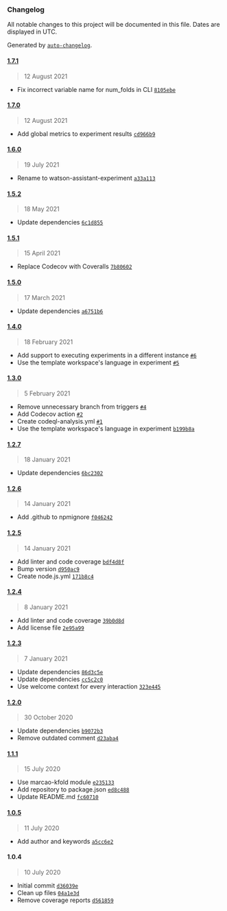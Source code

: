 ### Changelog

All notable changes to this project will be documented in this file. Dates are displayed in UTC.

Generated by [`auto-changelog`](https://github.com/CookPete/auto-changelog).

#### [1.7.1](https://github.com/MarcoABCardoso/watson-assistant-experiment/compare/1.7.0...1.7.1)

> 12 August 2021

- Fix incorrect variable name for num_folds in CLI [`8105ebe`](https://github.com/MarcoABCardoso/watson-assistant-experiment/commit/8105ebe2832429e819f8cb5e9c61402958ed97c2)

#### [1.7.0](https://github.com/MarcoABCardoso/watson-assistant-experiment/compare/1.6.0...1.7.0)

> 12 August 2021

- Add global metrics to experiment results [`cd966b9`](https://github.com/MarcoABCardoso/watson-assistant-experiment/commit/cd966b96f6adec72aa700e1d350ecd91f22de85d)

#### [1.6.0](https://github.com/MarcoABCardoso/watson-assistant-experiment/compare/1.5.2...1.6.0)

> 19 July 2021

- Rename to watson-assistant-experiment [`a33a113`](https://github.com/MarcoABCardoso/watson-assistant-experiment/commit/a33a113fc99bd474df1017bc73e2dedfe09926c4)

#### [1.5.2](https://github.com/MarcoABCardoso/watson-assistant-experiment/compare/1.5.1...1.5.2)

> 18 May 2021

- Update dependencies [`6c1d855`](https://github.com/MarcoABCardoso/watson-assistant-experiment/commit/6c1d855661dcebffe9208ff03392df74252bc8a8)

#### [1.5.1](https://github.com/MarcoABCardoso/watson-assistant-experiment/compare/1.5.0...1.5.1)

> 15 April 2021

- Replace Codecov with Coveralls [`7b80602`](https://github.com/MarcoABCardoso/watson-assistant-experiment/commit/7b80602fe84676caaa9ba841a2fc888be727cbd2)

#### [1.5.0](https://github.com/MarcoABCardoso/watson-assistant-experiment/compare/1.4.0...1.5.0)

> 17 March 2021

- Update dependencies [`a6751b6`](https://github.com/MarcoABCardoso/watson-assistant-experiment/commit/a6751b68fcb8913eead5a577c7ff06044317f0c6)

#### [1.4.0](https://github.com/MarcoABCardoso/watson-assistant-experiment/compare/1.3.0...1.4.0)

> 18 February 2021

- Add support to executing experiments in a different instance [`#6`](https://github.com/MarcoABCardoso/watson-assistant-experiment/pull/6)
- Use the template workspace's language in experiment [`#5`](https://github.com/MarcoABCardoso/watson-assistant-experiment/pull/5)

#### [1.3.0](https://github.com/MarcoABCardoso/watson-assistant-experiment/compare/1.2.7...1.3.0)

> 5 February 2021

- Remove unnecessary branch from triggers [`#4`](https://github.com/MarcoABCardoso/watson-assistant-experiment/pull/4)
- Add Codecov action [`#2`](https://github.com/MarcoABCardoso/watson-assistant-experiment/pull/2)
- Create codeql-analysis.yml [`#1`](https://github.com/MarcoABCardoso/watson-assistant-experiment/pull/1)
- Use the template workspace's language in experiment [`b199b8a`](https://github.com/MarcoABCardoso/watson-assistant-experiment/commit/b199b8a2e21934ce2534fea59058db8d721db63b)

#### [1.2.7](https://github.com/MarcoABCardoso/watson-assistant-experiment/compare/1.2.6...1.2.7)

> 18 January 2021

- Update dependencies [`6bc2302`](https://github.com/MarcoABCardoso/watson-assistant-experiment/commit/6bc2302da1d7cfdfc9eb069bb3d9f15349c50963)

#### [1.2.6](https://github.com/MarcoABCardoso/watson-assistant-experiment/compare/1.2.5...1.2.6)

> 14 January 2021

- Add .github to npmignore [`f046242`](https://github.com/MarcoABCardoso/watson-assistant-experiment/commit/f04624264a5af8acf2a9c867621dd53532f9b3bc)

#### [1.2.5](https://github.com/MarcoABCardoso/watson-assistant-experiment/compare/1.2.4...1.2.5)

> 14 January 2021

- Add linter and code coverage [`bdf4d8f`](https://github.com/MarcoABCardoso/watson-assistant-experiment/commit/bdf4d8f69abc5a0e08c5fff2b06a710fc8896afe)
- Bump version [`d950ac9`](https://github.com/MarcoABCardoso/watson-assistant-experiment/commit/d950ac917433db1a0e8944f5995d9758a534ffc7)
- Create node.js.yml [`171b8c4`](https://github.com/MarcoABCardoso/watson-assistant-experiment/commit/171b8c427083c4ed2793c457e28e69fc5841a9c0)

#### [1.2.4](https://github.com/MarcoABCardoso/watson-assistant-experiment/compare/1.2.3...1.2.4)

> 8 January 2021

- Add linter and code coverage [`39b0d8d`](https://github.com/MarcoABCardoso/watson-assistant-experiment/commit/39b0d8d6b5fb7b0908148d1cdb2ee37f3aa9d56f)
- Add license file [`2e95a99`](https://github.com/MarcoABCardoso/watson-assistant-experiment/commit/2e95a99467f9cb6419215e657846eb51a40c705d)

#### [1.2.3](https://github.com/MarcoABCardoso/watson-assistant-experiment/compare/1.2.0...1.2.3)

> 7 January 2021

- Update dependencies [`86d3c5e`](https://github.com/MarcoABCardoso/watson-assistant-experiment/commit/86d3c5eaee2d99f150ca9f1e291e5b696dfb6d5f)
- Update dependencies [`cc5c2c0`](https://github.com/MarcoABCardoso/watson-assistant-experiment/commit/cc5c2c02a3dfbd75978b4f7cd83d958eee00362a)
- Use welcome context for every interaction [`323e445`](https://github.com/MarcoABCardoso/watson-assistant-experiment/commit/323e445c6456ece61b84c4983e9ce758b973f45b)

#### [1.2.0](https://github.com/MarcoABCardoso/watson-assistant-experiment/compare/1.1.1...1.2.0)

> 30 October 2020

- Update dependencies [`b9072b3`](https://github.com/MarcoABCardoso/watson-assistant-experiment/commit/b9072b32c92866f3cc2b68903342e86316dd16f0)
- Remove outdated comment [`d23aba4`](https://github.com/MarcoABCardoso/watson-assistant-experiment/commit/d23aba4d8726783ad092ad8d685120b36fe87266)

#### [1.1.1](https://github.com/MarcoABCardoso/watson-assistant-experiment/compare/1.0.5...1.1.1)

> 15 July 2020

- Use marcao-kfold module [`e235133`](https://github.com/MarcoABCardoso/watson-assistant-experiment/commit/e235133d59cfb81001e0a6fc61652eeb8eaba794)
- Add repository to package.json [`ed8c488`](https://github.com/MarcoABCardoso/watson-assistant-experiment/commit/ed8c488c66146d4a8cdd3b9cfe7c7bad57698aa5)
- Update README.md [`fc60710`](https://github.com/MarcoABCardoso/watson-assistant-experiment/commit/fc60710dcde22d3b0b338d1aa401a7a9a1a9f4e0)

#### [1.0.5](https://github.com/MarcoABCardoso/watson-assistant-experiment/compare/1.0.4...1.0.5)

> 11 July 2020

- Add author and keywords [`a5cc6e2`](https://github.com/MarcoABCardoso/watson-assistant-experiment/commit/a5cc6e2a7000d02bcca6e4f3d68ed5afc65a5346)

#### 1.0.4

> 10 July 2020

- Initial commit [`d36039e`](https://github.com/MarcoABCardoso/watson-assistant-experiment/commit/d36039e79ba357acba175514fb04ea4f3ecd2076)
- Clean up files [`04a1e3d`](https://github.com/MarcoABCardoso/watson-assistant-experiment/commit/04a1e3d32bcf7137c0254d06ebecd660a08526e5)
- Remove coverage reports [`d561859`](https://github.com/MarcoABCardoso/watson-assistant-experiment/commit/d5618598aa23ad2bcc03abaa1a3a83951e16d0dc)
